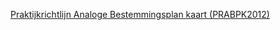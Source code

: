 [Praktijkrichtlijn Analoge Bestemmingsplan kaart (PRABPK2012)](https://geonovum.github.io/ROST/PRABPK/)


